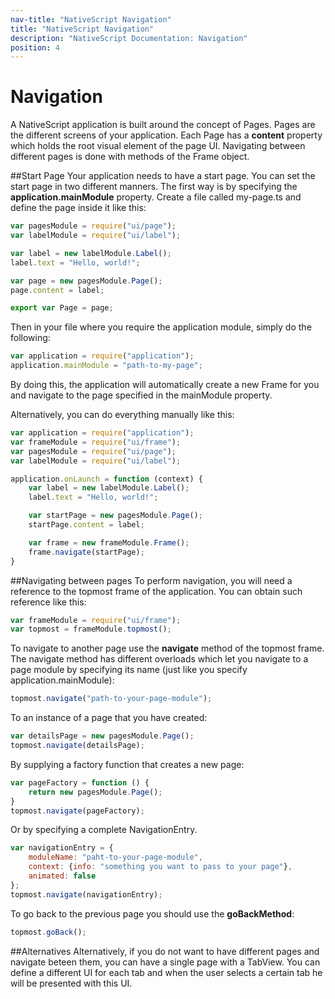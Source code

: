 ```yaml
---
nav-title: "NativeScript Navigation"
title: "NativeScript Navigation"
description: "NativeScript Documentation: Navigation"
position: 4
---
```


# Navigation
A NativeScript application is built around the concept of Pages. Pages are the different screens of your application. Each Page has a **content** property which holds the root visual element of the page UI. Navigating between different pages is done with methods of the Frame object.

##Start Page
Your application needs to have a start page. You can set the start page in two different manners. The first way is by specifying the **application.mainModule** property. Create a file called my-page.ts and define the page inside it like this:
``` JavaScript
var pagesModule = require("ui/page");
var labelModule = require("ui/label");

var label = new labelModule.Label();
label.text = "Hello, world!";

var page = new pagesModule.Page();
page.content = label;

export var Page = page;
```
Then in your file where you require the application module, simply do the following:
``` JavaScript
var application = require("application");
application.mainModule = "path-to-my-page";
```
By doing this, the application will automatically create a new Frame for you and navigate to the page specified in the mainModule property.

Alternatively, you can do everything manually like this:
``` JavaScript
var application = require("application");
var frameModule = require("ui/frame");
var pagesModule = require("ui/page");
var labelModule = require("ui/label");

application.onLaunch = function (context) {
    var label = new labelModule.Label();
    label.text = "Hello, world!";

    var startPage = new pagesModule.Page();
    startPage.content = label;

    var frame = new frameModule.Frame();
    frame.navigate(startPage);
}
```
##Navigating between pages
To perform navigation, you will need a reference to the topmost frame of the application. You can obtain such reference like this:
``` JavaScript
var frameModule = require("ui/frame");
var topmost = frameModule.topmost();
```
To navigate to another page use the **navigate** method of the topmost frame. The navigate method has different overloads which let you navigate to a page module by specifying its name (just like you specify application.mainModule):
``` JavaScript
topmost.navigate("path-to-your-page-module");
```
To an instance of a page that you have created:
``` JavaScript
var detailsPage = new pagesModule.Page();
topmost.navigate(detailsPage);
``` 
By supplying a factory function that creates a new page:
``` JavaScript
var pageFactory = function () {
    return new pagesModule.Page();
}
topmost.navigate(pageFactory);
```
Or by specifying a complete NavigationEntry.
``` JavaScript
var navigationEntry = {
    moduleName: "paht-to-your-page-module",
    context: {info: "something you want to pass to your page"},
    animated: false
};
topmost.navigate(navigationEntry);
```
To go back to the previous page you should use the **goBackMethod**:
``` JavaScript
topmost.goBack();
```
##Alternatives
Alternatively, if you do not want to have different pages and navigate beteen them, you can have a single page with a TabView. You can define a different UI for each tab and when the user selects a certain tab he will be presented with this UI.

